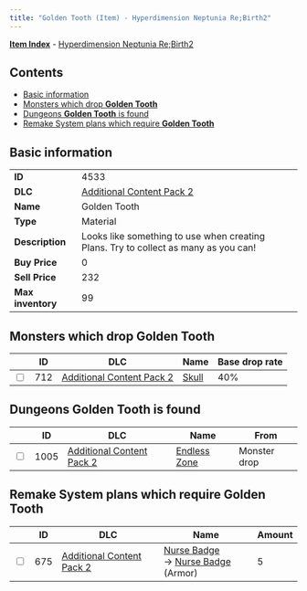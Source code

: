 ```yaml
---
title: "Golden Tooth (Item) - Hyperdimension Neptunia Re;Birth2"
---
```


[**Item Index**](/neptunia/rb2/item/index.html) - [Hyperdimension Neptunia Re;Birth2](/neptunia/rb2)

## Contents

- [Basic information](#basic-information)
- [Monsters which drop **Golden Tooth**](#monsters-which-drop-golden-tooth)
- [Dungeons **Golden Tooth** is found](#dungeons-golden-tooth-is-found)
- [Remake System plans which require **Golden Tooth**](#remake-system-plans-which-require-golden-tooth)

## Basic information

|   |   |
| -- | -- |
| **ID** | 4533 |
| **DLC** | [Additional Content Pack 2](/neptunia/rb2/dlc/4-pack2.html) |
| **Name** | Golden Tooth |
| **Type** | Material |
| **Description** | Looks like something to use when creating Plans. Try to collect as many as you can! |
| **Buy Price** | 0 |
| **Sell Price** | 232 |
| **Max inventory** | 99 |

## Monsters which drop **Golden Tooth**

|    | ID | DLC | Name | Base drop rate |
| -- | -- | --- | ---- | -------------- |
| <input type="checkbox" id="rb2-monster-4-712" class="trackbox" /> | 712 | [Additional Content Pack 2](/neptunia/rb2/dlc/4-pack2.html) | [Skull](/neptunia/rb2/monster/4-712-skull.html) | 40% |

## Dungeons **Golden Tooth** is found

|    | ID | DLC | Name | From |
| -- | -- | --- | ---- | ---- |
| <input type="checkbox" id="rb2-dungeon-4-1005" class="trackbox" /> | 1005 | [Additional Content Pack 2](/neptunia/rb2/dlc/4-pack2.html) | [Endless Zone](/neptunia/rb2/dungeon/4-1005-endless-zone.html) | Monster drop |

## Remake System plans which require **Golden Tooth**

|    | ID | DLC | Name | Amount |
| -- | -- | --- | ---- | ------ |
| <input type="checkbox" id="rb2-remake-4-675" class="trackbox" /> | 675 | [Additional Content Pack 2](/neptunia/rb2/dlc/4-pack2.html) | [Nurse Badge](/neptunia/rb2/remake/4-675-nurse-badge.html)<br />→ [Nurse Badge](/neptunia/rb2/item/4-4543-nurse-badge.html) (Armor) | 5 |